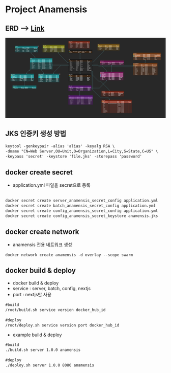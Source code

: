 # Project Anamensis


## ERD --> [Link](https://www.erdcloud.com/d/kaLkfNKiwKcPe85k4)
![](./resource/erd.jpg)


## JKS 인증키 생성 방법
```shell
keytool -genkeypair -alias 'alias' -keyalg RSA \
-dname "CN=Web Server,OU=Unit,O=Organization,L=City,S=State,C=US" \
-keypass 'secret' -keystore 'file.jks' -storepass 'password'
```

## docker create secret
- application.yml 파일을 secret으로 등록
```shell

docker secret create server_anamensis_secret_config application.yml
docker secret create batch_anamensis_secret_config application.yml
docker secret create config_anamensis_secret_config application.yml
docker secret create config_anamensis_secret_keystore anamensis.jks

```

## docker create network
- anamensis 전용 네트워크 생성
```shell
docker network create anamensis -d overlay --scope swarm
```

## docker build & deploy
- docker build & deploy
- service : server, batch, config, nextjs
- port : nextjs만 사용
```shell
#build
/root/build.sh service version docker_hub_id

#deploy
/root/deploy.sh service version port docker_hub_id
```
- example build & deploy
```shell
#build
./build.sh server 1.0.0 anamensis

#deploy
./deploy.sh server 1.0.0 8080 anamensis
```